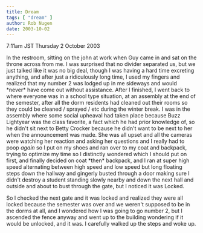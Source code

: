 ```yaml
---
title: Dream
tags: [ "dream" ]
author: Rob Nugen
date: 2003-10-02
---
```


<p class=date>7:11am JST Thursday 2 October 2003</p>

<p class=dream>In the restroom, sitting on the john at work when Guy
came in and sat on the throne across from me.  I was surprised that no
divider separated us, but we just talked like it was no big deal,
though I was having a hard time excreting anything, and after just a
ridiculously long time, I used my fingers and realized that my number
2 was lodged up in me sideways and would *never* have come out without
assistance.  After I finished, I went back to where everyone was in a
school type situation, at an assembly at the end of the semester,
after all the dorm residents had cleaned out their rooms so they could
be cleaned / sprayed / etc during the winter break.  I was in the
assembly where some social upheaval had taken place because Buzz
Lightyear was the class favorite, a fact which he had prior knowledge
of, so he didn't sit next to Betty Crocker because he didn't want to
be next to her when the announcement was made.  She was all upset and
all the cameras were watching her reaction and asking her questions
and I really had to poop <em>again</em> so I put on my shoes and ran
over to my coat and backpack, trying to optimize my time so I
distinctly wondered which I should put on first, and finally decided
on coat *then* backpack, and I ran at super high speed alternating
between high speed and low speed but long floating steps down the
hallway and gingerly busted through a door making sure I didn't
destroy a student standing slowly nearby and down the next hall and
outside and about to bust through the gate, but I noticed it was
Locked.</p>

<p class=dream>So I checked the next gate and it was locked and
realized they were all locked because the semester was over and we
weren't supposed to be in the dorms at all, and I wondered how I was
going to go number 2, but I ascended the fence anyway and went up to
the building wondering if it would be unlocked, and it was.  I
carefully walked up the steps and woke up.</p>
